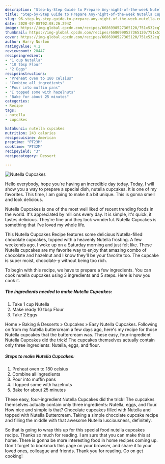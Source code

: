 ```yaml
---
description: "Step-by-Step Guide to Prepare Any-night-of-the-week Nutella Cupcakes"
title: "Step-by-Step Guide to Prepare Any-night-of-the-week Nutella Cupcakes"
slug: 96-step-by-step-guide-to-prepare-any-night-of-the-week-nutella-cupcakes
date: 2020-07-08T02:08:26.294Z
image: https://img-global.cpcdn.com/recipes/6686990527365120/751x532cq70/nutella-cupcakes-recipe-main-photo.jpg
thumbnail: https://img-global.cpcdn.com/recipes/6686990527365120/751x532cq70/nutella-cupcakes-recipe-main-photo.jpg
cover: https://img-global.cpcdn.com/recipes/6686990527365120/751x532cq70/nutella-cupcakes-recipe-main-photo.jpg
author: Harry Norton
ratingvalue: 4.2
reviewcount: 28447
recipeingredient:
- "1 cup Nutella"
- "10 tbsp Flour"
- "2 Eggs"
recipeinstructions:
- "Preheat oven to 180 celsius"
- "Combine all ingredients"
- "Pour into muffin pans"
- "I topped some with hazelnuts"
- "Bake for about 25 minutes"
categories:
- Recipe
tags:
- nutella
- cupcakes

katakunci: nutella cupcakes 
nutrition: 243 calories
recipecuisine: American
preptime: "PT23M"
cooktime: "PT32M"
recipeyield: "3"
recipecategory: Dessert

---
```



![Nutella Cupcakes](https://img-global.cpcdn.com/recipes/6686990527365120/751x532cq70/nutella-cupcakes-recipe-main-photo.jpg)

Hello everybody, hope you're having an incredible day today. Today, I will show you a way to prepare a special dish, nutella cupcakes. It is one of my favorites. This time, I am going to make it a bit unique. This is gonna smell and look delicious.

Nutella Cupcakes is one of the most well liked of recent trending foods in the world. It's appreciated by millions every day. It is simple, it's quick, it tastes delicious. They're fine and they look wonderful. Nutella Cupcakes is something that I've loved my whole life.

This Nutella Cupcakes Recipe features some delicious Nutella-filled chocolate cupcakes, topped with a heavenly Nutella frosting. A few weekends ago, I woke up on a Saturday morning and just felt like. These Nutella cupcakes are my favorite way to enjoy that amazing combo of chocolate and hazelnut and I know they&#39;ll be your favorite too. The cupcake is super moist, chocolate-y without being too rich.


To begin with this recipe, we have to prepare a few ingredients. You can cook nutella cupcakes using 3 ingredients and 5 steps. Here is how you cook it.

<!--inarticleads1-->

##### The ingredients needed to make Nutella Cupcakes:

1. Take 1 cup Nutella
1. Make ready 10 tbsp Flour
1. Take 2 Eggs


Home » Baking &amp; Desserts » Cupcakes » Easy Nutella Cupcakes. Following on from my Nutella buttercream a few days ago, here&#39;s my recipe for those Nutella cupcakes that the buttercream was. These easy, four-ingredient Nutella Cupcakes did the trick! The cupcakes themselves actually contain only three ingredients: Nutella, eggs, and flour. 

<!--inarticleads2-->

##### Steps to make Nutella Cupcakes:

1. Preheat oven to 180 celsius
1. Combine all ingredients
1. Pour into muffin pans
1. I topped some with hazelnuts
1. Bake for about 25 minutes


These easy, four-ingredient Nutella Cupcakes did the trick! The cupcakes themselves actually contain only three ingredients: Nutella, eggs, and flour. How nice and simple is that? Chocolate cupcakes filled with Nutella and topped with Nutella Buttercream. Taking a simple chocolate cupcake recipe and filling the middle with that awesome Nutella lusciousness, definitely. 

So that is going to wrap this up for this special food nutella cupcakes recipe. Thanks so much for reading. I am sure that you can make this at home. There is gonna be more interesting food in home recipes coming up. Don't forget to bookmark this page on your browser, and share it to your loved ones, colleague and friends. Thank you for reading. Go on get cooking!
